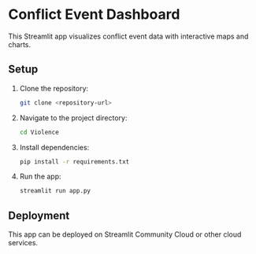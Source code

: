# Conflict Event Dashboard

This Streamlit app visualizes conflict event data with interactive maps and charts.

## Setup

1. Clone the repository:
   ```bash
   git clone <repository-url>
   ```

2. Navigate to the project directory:
   ```bash
   cd Violence
   ```

3. Install dependencies:
   ```bash
   pip install -r requirements.txt
   ```

4. Run the app:
   ```bash
   streamlit run app.py
   ```

## Deployment

This app can be deployed on Streamlit Community Cloud or other cloud services.
